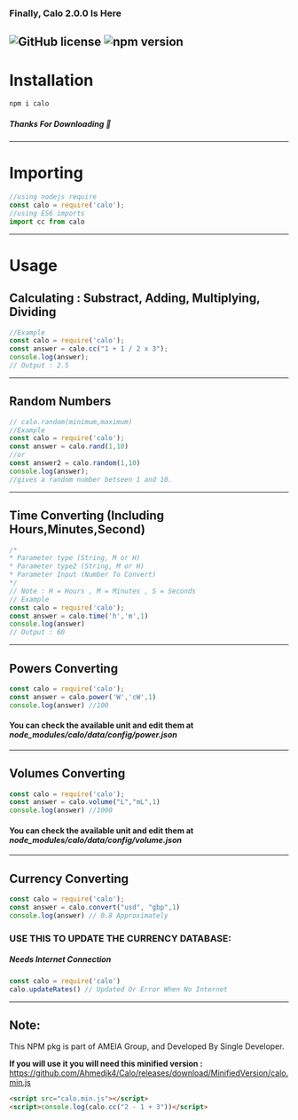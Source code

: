 ### Finally, Calo 2.0.0 Is Here
![GitHub license](https://img.shields.io/badge/license-ISC-green.svg) ![npm version](https://img.shields.io/npm/v/calo.svg?style=flat)
---
# Installation
```cmd
npm i calo
```

##### Thanks For Downloading 💖
---
# Importing
```js
//using nodejs require
const calo = require('calo');
//using ES6 imports 
import cc from calo
```
---
# Usage
## Calculating : Substract, Adding, Multiplying, Dividing
```js
//Example
const calo = require('calo');
const answer = calo.cc("1 + 1 / 2 x 3");
console.log(answer);
// Output : 2.5
```
---
## Random Numbers
```js
// calo.random(minimum,maximum)
//Example
const calo = require('calo');
const answer = calo.rand(1,10)
//or
const answer2 = calo.random(1,10)
console.log(answer);
//gives a random number betseen 1 and 10.
```
---
## Time Converting (Including Hours,Minutes,Second)
```js
/*
* Parameter type (String, M or H)
* Parameter type2 (String, M or H)
* Parameter Input (Number To Convert)
*/
// Note : H = Hours , M = Minutes , S = Seconds
// Example 
const calo = require('calo');
const answer = calo.time('h','m',1)
console.log(answer)
// Output : 60
```
---
## Powers Converting
```js
const calo = require('calo');
const answer = calo.power('W','cW',1)
console.log(answer) //100
```
#### You can check the available unit and edit them at _node_modules/calo/data/config/power.json_
---
## Volumes Converting
```js
const calo = require('calo');
const answer = calo.volume("L","mL",1)
console.log(answer) //1000
```
#### You can check the available unit and edit them at _node_modules/calo/data/config/volume.json_
---
## Currency Converting
```js
const calo = require('calo');
const answer = calo.convert("usd", "gbp",1)
console.log(answer) // 0.8 Approximately
```
### USE THIS TO UPDATE THE CURRENCY DATABASE:

##### Needs Internet Connection
```js
const calo = require('calo')
calo.updateRates() // Updated Or Error When No Internet
```
---
## Note:
This NPM pkg is part of AMEIA Group,
and Developed By Single Developer.

**If you will use it you will need this minified version :** https://github.com/Ahmedjk4/Calo/releases/download/MinifiedVersion/calo.min.js

```html
<script src="calo.min.js"></script>
<script>console.log(calo.cc("2 - 1 + 3"))</script>
```
